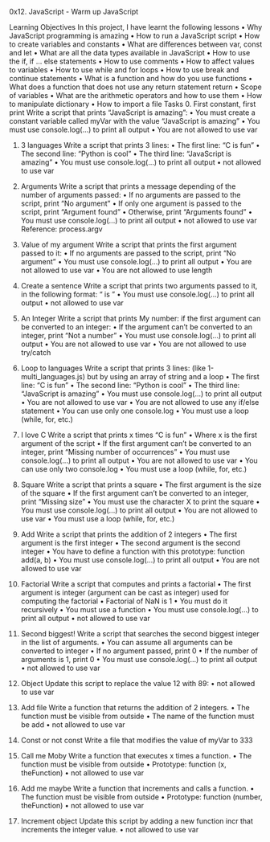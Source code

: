 0x12. JavaScript - Warm up
JavaScript


Learning Objectives
In this project, I have learnt the following lessons
•	Why JavaScript programming is amazing
•	How to run a JavaScript script
•	How to create variables and constants
•	What are differences between var, const and let
•	What are all the data types available in JavaScript
•	How to use the if, if ... else statements
•	How to use comments
•	How to affect values to variables
•	How to use while and for loops
•	How to use break and continue statements
•	What is a function and how do you use functions
•	What does a function that does not use any return statement return
•	Scope of variables
•	What are the arithmetic operators and how to use them
•	How to manipulate dictionary
•	How to import a file
Tasks
0. First constant, first print
Write a script that prints “JavaScript is amazing”:
•	You must create a constant variable called myVar with the value “JavaScript is amazing”
•	You must use console.log(...) to print all output
•	You are not allowed to use var

1. 3 languages
Write a script that prints 3 lines:
•	The first line: “C is fun”
•	The second line: “Python is cool”
•	The third line: “JavaScript is amazing”
•	You must use console.log(...) to print all output
•	not allowed to use var

2. Arguments
Write a script that prints a message depending of the number of arguments passed:
•	If no arguments are passed to the script, print “No argument”
•	If only one argument is passed to the script, print “Argument found”
•	Otherwise, print “Arguments found”
•	You must use console.log(...) to print all output
•	not allowed to use var
Reference: process.argv
3. Value of my argument
Write a script that prints the first argument passed to it:
•	If no arguments are passed to the script, print “No argument”
•	You must use console.log(...) to print all output
•	You are not allowed to use var
•	You are not allowed to use length

4. Create a sentence
Write a script that prints two arguments passed to it, in the following format: “ is ”
•	You must use console.log(...) to print all output
•	not allowed to use var

5. An Integer
Write a script that prints My number: <first argument converted in integer> if the first argument can be converted to an integer:
•	If the argument can’t be converted to an integer, print “Not a number”
•	You must use console.log(...) to print all output
•	You are not allowed to use var
•	You are not allowed to use try/catch

6. Loop to languages
Write a script that prints 3 lines: (like 1-multi_languages.js) but by using an array of string and a loop
•	The first line: “C is fun”
•	The second line: “Python is cool”
•	The third line: “JavaScript is amazing”
•	You must use console.log(...) to print all output
•	You are not allowed to use var
•	You are not allowed to use any if/else statement
•	You can use only one console.log
•	You must use a loop (while, for, etc.)

7. I love C
Write a script that prints x times “C is fun”
•	Where x is the first argument of the script
•	If the first argument can’t be converted to an integer, print “Missing number of occurrences”
•	You must use console.log(...) to print all output
•	You are not allowed to use var
•	You can use only two console.log
•	You must use a loop (while, for, etc.)

8. Square
Write a script that prints a square
•	The first argument is the size of the square
•	If the first argument can’t be converted to an integer, print “Missing size”
•	You must use the character X to print the square
•	You must use console.log(...) to print all output
•	You are not allowed to use var
•	You must use a loop (while, for, etc.)

9. Add
Write a script that prints the addition of 2 integers
•	The first argument is the first integer
•	The second argument is the second integer
•	You have to define a function with this prototype: function add(a, b)
•	You must use console.log(...) to print all output
•	You are not allowed to use var
10. Factorial
Write a script that computes and prints a factorial
•	The first argument is integer (argument can be cast as integer) used for computing the factorial
•	Factorial of NaN is 1
•	You must do it recursively
•	You must use a function
•	You must use console.log(...) to print all output
•	not allowed to use var

11. Second biggest!
Write a script that searches the second biggest integer in the list of arguments.
•	You can assume all arguments can be converted to integer
•	If no argument passed, print 0
•	If the number of arguments is 1, print 0
•	You must use console.log(...) to print all output
•	not allowed to use var

12. Object
Update this script to replace the value 12 with 89:
•	not allowed to use var

13. Add file
Write a function that returns the addition of 2 integers.
•	The function must be visible from outside
•	The name of the function must be add
•	not allowed to use var

14. Const or not const
Write a file that modifies the value of myVar to 333


15. Call me Moby
Write a function that executes x times a function.
•	The function must be visible from outside
•	Prototype: function (x, theFunction)
•	not allowed to use var

16. Add me maybe
Write a function that increments and calls a function.
•	The function must be visible from outside
•	Prototype: function (number, theFunction)
•	not allowed to use var

17. Increment object
Update this script by adding a new function incr that increments the integer value.
•	not allowed to use var

